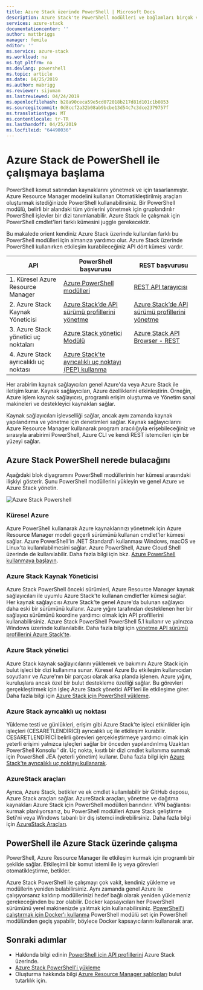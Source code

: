 ```yaml
---
title: Azure Stack üzerinde PowerShell | Microsoft Docs
description: Azure Stack'te PowerShell modülleri ve bağlamları birçok vardır.
services: azure-stack
documentationcenter: ''
author: mattbriggs
manager: femila
editor: ''
ms.service: azure-stack
ms.workload: na
ms.tgt_pltfrm: na
ms.devlang: powershell
ms.topic: article
ms.date: 04/25/2019
ms.author: mabrigg
ms.reviewer: sijuman
ms.lastreviewed: 04/24/2019
ms.openlocfilehash: b28a90ceca59e5cd072018b217d81d101c1b0853
ms.sourcegitcommit: 0d8ccf2a32b08ab9bcbe13d54c7c3dce2379757f
ms.translationtype: MT
ms.contentlocale: tr-TR
ms.lasthandoff: 04/25/2019
ms.locfileid: "64490036"
---
```

# <a name="get-started-with-powershell-on-azure-stack"></a>Azure Stack de PowerShell ile çalışmaya başlama

PowerShell komut satırından kaynaklarını yönetmek ve için tasarlanmıştır. Azure Resource Manager modelini kullanan Otomatikleştirilmiş araçları oluşturmak istediğinizde PowerShell kullanabilirsiniz. Bir PowerShell modülü, belirli bir alandaki tüm yönlerini yönetmek için gruplandırılır PowerShell işlevler bir dizi tanımlanabilir. Azure Stack ile çalışmak için PowerShell cmdlet'leri farklı kümesini juggle gerekecektir.

Bu makalede orient kendiniz Azure Stack üzerinde kullanılan farklı bu PowerShell modülleri için almanıza yardımcı olur. Azure Stack üzerinde PowerShell kullanırken etkileşim kurabileceğiniz API dört kümesi vardır.

| API | PowerShell başvurusu | REST başvurusu |
| --- | --- | --- |
| 1. Küresel Azure Resource Manager | [Azure PowerShell modülleri](https://github.com/Azure/azure-powershell/blob/master/documentation/azure-powershell-modules.md) | [REST API tarayıcısı](https://docs.microsoft.com/rest/api/) |
| 2. Azure Stack Kaynak Yöneticisi | [Azure Stack’de API sürümü profillerini yönetme](azure-stack-version-profiles.md) | [Azure Stack’de API sürümü profillerini yönetme](azure-stack-version-profiles.md) |
| 3. Azure Stack yönetici uç noktaları | [Azure Stack yönetici Modülü](https://docs.microsoft.com/powershell/azure/azure-stack/overview) | [Azure Stack API Browser - REST](https://docs.microsoft.com/rest/api/?term=Azure%20Azure%20Stack%20Admin) |
| 4.  Azure Stack ayrıcalıklı uç noktası | [Azure Stack'te ayrıcalıklı uç noktayı (PEP) kullanma](../operator/azure-stack-privileged-endpoint.md) | |

Her arabirim kaynak sağlayıcıları genel Azure'da veya Azure Stack ile iletişim kurar. Kaynak sağlayıcıları, Azure özelliklerini etkinleştirin. Örneğin, Azure işlem kaynak sağlayıcısı, programlı erişim oluşturma ve Yönetim sanal makineleri ve destekleyici kaynakları sağlar.

Kaynak sağlayıcıları işlevselliği sağlar, ancak aynı zamanda kaynak yapılandırma ve yönetme için denetimleri sağlar. Kaynak sağlayıcılarını Azure Resource Manager kullanarak program aracılığıyla erişebileceğiniz ve sırasıyla arabirimi PowerShell, Azure CLI ve kendi REST istemcileri için bir yüzeyi sağlar.

## <a name="where-to-find-azure-stack-powershell"></a>Azure Stack PowerShell nerede bulacağını

Aşağıdaki blok diyagramını PowerShell modüllerinin her kümesi arasındaki ilişkiyi gösterir. Şunu PowerShell modüllerini yükleyin ve genel Azure ve Azure Stack yönetin.

![Azure Stack Powershell](media/azure-stack-powershell-overview/Azure-Stack-PowerShell.png)

### <a name="global-azure"></a>Küresel Azure

Azure PowerShell kullanarak Azure kaynaklarınızı yönetmek için Azure Resource Manager modeli geçerli sürümünü kullanan cmdlet'ler kümesi sağlar. Azure PowerShell'in .NET Standard’ı kullanması Windows, macOS ve Linux’ta kullanılabilmesini sağlar. Azure PowerShell, Azure Cloud Shell üzerinde de kullanılabilir. Daha fazla bilgi için bkz. [Azure PowerShell kullanmaya başlayın](https://docs.microsoft.com/powershell/azure/get-started-azureps).

### <a name="azure-stack-resource-manager"></a>Azure Stack Kaynak Yöneticisi

Azure Stack PowerShell önceki sürümleri, Azure Resource Manager kaynak sağlayıcıları ile uyumlu Azure Stack'te kullanan cmdlet'ler kümesi sağlar. Her kaynak sağlayıcısı Azure Stack'te genel Azure'da bulunan sağlayıcı daha eski bir sürümünü kullanır. Azure yığını tarafından desteklenen her bir sağlayıcı sürümünü koordine yardımcı olmak için API profillerini kullanabilirsiniz. Azure Stack PowerShell PowerShell 5.1 kullanır ve yalnızca Windows üzerinde kullanılabilir. Daha fazla bilgi için [yönetme API sürümü profillerini Azure Stack'te](azure-stack-version-profiles.md).

### <a name="azure-stack-administrator"></a>Azure Stack yönetici

Azure Stack kaynak sağlayıcılarını yüklemek ve bakımını Azure Stack için bulut işleci bir dizi kullanıma sunar. Küresel Azure Bu etkileşim kullanıcıdan soyutlanır ve Azure'nın bir parçası olarak arka planda işlenen. Azure yığını, kuruluşlara ancak özel bir bulut destekleme özelliği sağlar. Bu görevleri gerçekleştirmek için işleç Azure Stack yönetici API'leri ile etkileşime girer. Daha fazla bilgi için [Azure Stack için PowerShell yükleme](../operator/azure-stack-powershell-install.md).

### <a name="azure-stack-privileged-endpoint"></a>Azure Stack ayrıcalıklı uç noktası

Yükleme testi ve günlükleri, erişim gibi Azure Stack'te işleci etkinlikler için işleçleri (CESARETLENDİRİCİ) ayrıcalıklı uç ile etkileşim kurabilir. CESARETLENDİRİCİ belirli görevleri gerçekleştirmeye yardımcı olmak için yeterli erişimi yalnızca işleçleri sağlar bir önceden yapılandırılmış Uzaktan PowerShell Konsolu ' dir. Uç nokta, kısıtlı bir dizi cmdlet kullanıma sunmak için PowerShell JEA (yeterli yönetim) kullanır. Daha fazla bilgi için [Azure Stack'te ayrıcalıklı uç noktayı kullanarak](../operator/azure-stack-privileged-endpoint.md).

### <a name="azurestack-tools"></a>AzureStack araçları

Ayrıca, Azure Stack, betikler ve ek cmdlet kullanılabilir bir GitHub deposu, Azure Stack araçları sağlar. AzureStack araçları, yönetme ve dağıtma kaynakları Azure Stack için PowerShell modülleri barındırır. VPN bağlantısı kurmak planlıyorsanız, bu PowerShell modülleri Azure Stack geliştirme Seti'ni veya Windows tabanlı bir dış istemci indirebilirsiniz. Daha fazla bilgi için [AzureStack Araçları](https://github.com/Azure/AzureStack-Tools).

## <a name="working-with-powershell-on-azure-stack"></a>PowerShell ile Azure Stack üzerinde çalışma

PowerShell, Azure Resource Manager ile etkileşim kurmak için programlı bir şekilde sağlar. Etkileşimli bir komut istemi ile iş veya görevleri otomatikleştirme, betikler.

Azure Stack PowerShell ile çalışmayı çok vakit, kendiniz yükleme ve modüllerin yeniden bulabilirsiniz. Aynı zamanda genel Azure ile çalışıyorsanız kaldırıp modüllerinizi hedef bağlı olarak yeniden yüklemeniz gerekeceğinden bu zor olabilir. Docker kapsayıcıları her PowerShell sürümünü yerel makinenizde yalıtmak için kullanabilirsiniz. [PowerShell'i çalıştırmak için Docker'ı kullanma](azure-stack-powershell-user-docker.md) PowerShell modülü set için PowerShell modülünden geçiş yapabilir, böylece Docker kapsayıcılarını kullanarak arar.


## <a name="next-steps"></a>Sonraki adımlar

- Hakkında bilgi edinin [PowerShell için API profillerini](azure-stack-version-profiles.md) Azure Stack üzerinde.
- [Azure Stack PowerShell'i yükleme](../operator/azure-stack-powershell-install.md)
- Oluşturma hakkında bilgi [Azure Resource Manager şablonları](azure-stack-develop-templates.md) bulut tutarlılık için.